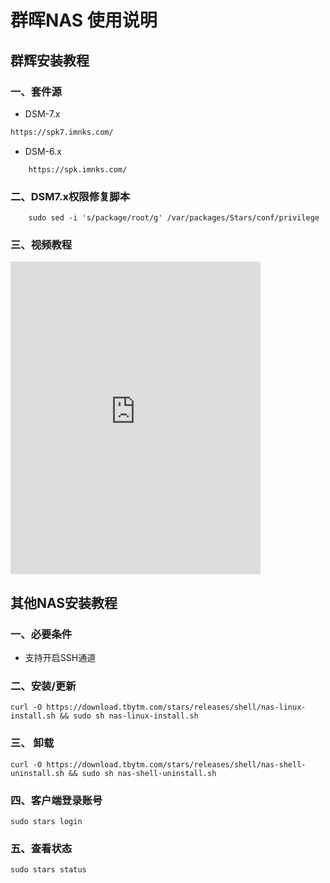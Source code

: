 # 群晖NAS 使用说明

## 群辉安装教程
### 一、套件源
- DSM-7.x
```txt
https://spk7.imnks.com/
```
- DSM-6.x
```
    https://spk.imnks.com/
```
### 二、DSM7.x权限修复脚本
```shell
    sudo sed -i 's/package/root/g' /var/packages/Stars/conf/privilege
```
### 三、视频教程
<iframe width="400" height="500" src="https://download.tbytm.com/stars/releases/resources/video/nas.mp4" frameborder="0" allow="accelerometer; autoplay; clipboard-write; encrypted-media; gyroscope; picture-in-picture" allowfullscreen></iframe>

## 其他NAS安装教程
### 一、必要条件
- 支持开启SSH通道

### 二、安装/更新
```shell
curl -O https://download.tbytm.com/stars/releases/shell/nas-linux-install.sh && sudo sh nas-linux-install.sh
```
### 三、 卸载
```shell
curl -O https://download.tbytm.com/stars/releases/shell/nas-shell-uninstall.sh && sudo sh nas-shell-uninstall.sh
```
### 四、客户端登录账号
```
sudo stars login
```

### 五、查看状态
```
sudo stars status
```